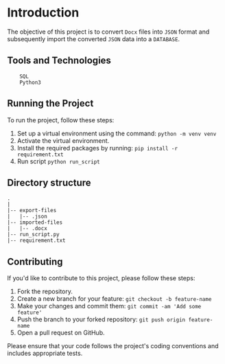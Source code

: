 # Introduction
The objective of this project is to convert `Docx` files into `JSON` format and subsequently import the converted `JSON` data into a `DATABASE`.


## Tools and Technologies
        SQL
        Python3

## Running the Project

To run the project, follow these steps:

1. Set up a virtual environment using the command: `python -m venv venv`
2. Activate the virtual environment.
3. Install the required packages by running: `pip install -r requirement.txt`
4. Run script `python run_script`


## Directory structure
    .
    |
    |-- export-files
    |   |-- .json
    |-- imported-files
    |   |-- .docx
    |-- run_script.py
    |-- requirement.txt

## Contributing

If you'd like to contribute to this project, please follow these steps:

1. Fork the repository.
2. Create a new branch for your feature: `git checkout -b feature-name`
3. Make your changes and commit them: `git commit -am 'Add some feature'`
4. Push the branch to your forked repository: `git push origin feature-name`
5. Open a pull request on GitHub.

Please ensure that your code follows the project's coding conventions and includes appropriate tests.